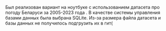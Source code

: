 Был реализован вариант на ноутбуке с использованием датасета про погоду Беларуси за 2005-2023 года . В качестве системы управления базами данных была выбрана SQLite. Из-за размера файла датасета и базы данных не получилось подгрузить их в гит(
